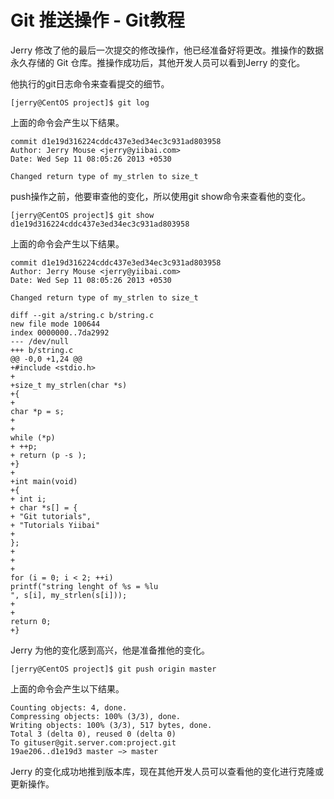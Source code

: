 # Git 推送操作 - Git教程

Jerry 修改了他的最后一次提交的修改操作，他已经准备好将更改。推操作的数据永久存储的 Git 仓库。推操作成功后，其他开发人员可以看到Jerry 的变化。

他执行的git日志命令来查看提交的细节。

```
[jerry@CentOS project]$ git log

```

上面的命令会产生以下结果。

```
commit d1e19d316224cddc437e3ed34ec3c931ad803958
Author: Jerry Mouse <jerry@yiibai.com>
Date: Wed Sep 11 08:05:26 2013 +0530

Changed return type of my_strlen to size_t

```

push操作之前，他要审查他的变化，所以使用git show命令来查看他的变化。

```
[jerry@CentOS project]$ git show d1e19d316224cddc437e3ed34ec3c931ad803958

```

上面的命令会产生以下结果。

```
commit d1e19d316224cddc437e3ed34ec3c931ad803958
Author: Jerry Mouse <jerry@yiibai.com>
Date: Wed Sep 11 08:05:26 2013 +0530

Changed return type of my_strlen to size_t

diff --git a/string.c b/string.c
new file mode 100644
index 0000000..7da2992
--- /dev/null
+++ b/string.c
@@ -0,0 +1,24 @@
+#include <stdio.h>
+
+size_t my_strlen(char *s)
+{
+
char *p = s;
+
+
while (*p)
+ ++p;
+ return (p -s );
+}
+
+int main(void)
+{
+ int i;
+ char *s[] = {
+ "Git tutorials",
+ "Tutorials Yiibai"
+
};
+
+
+
for (i = 0; i < 2; ++i)
printf("string lenght of %s = %lu
", s[i], my_strlen(s[i]));
+
+
return 0;
+}

```

Jerry 为他的变化感到高兴，他是准备推他的变化。

```
[jerry@CentOS project]$ git push origin master

```

上面的命令会产生以下结果。

```
Counting objects: 4, done.
Compressing objects: 100% (3/3), done.
Writing objects: 100% (3/3), 517 bytes, done.
Total 3 (delta 0), reused 0 (delta 0)
To gituser@git.server.com:project.git
19ae206..d1e19d3 master −> master

```

Jerry 的变化成功地推到版本库，现在其他开发人员可以查看他的变化进行克隆或更新操作。

 